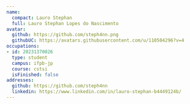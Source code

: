 ```yaml
---
name:
  compact: Lauro Stephan
  full: Lauro Stephan Lopes do Nascimento
avatar:
  github: https://github.com/steph4nn.png
  githubUC: https://avatars.githubusercontent.com/u/110504296?v=4
occupations:
- id: 20231370026
  type: student
  campus: ifpb-jp
  course: cstsi
  isFinished: false
addresses:
  github: https://github.com/steph4nn
  linkedin: https://www.linkedin.com/in/lauro-stephan-b4449124b/
---
```

